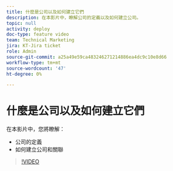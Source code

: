 ```yaml
---
title: 什麼是公司以及如何建立它們
description: 在本影片中，瞭解公司的定義以及如何建立公司。
topic: null
activity: deploy
doc-type: feature video
team: Technical Marketing
jira: KT-Jira ticket
role: Admin
source-git-commit: a25a49e59ca483246271214886ea4dc9c10e8d66
workflow-type: tm+mt
source-wordcount: '47'
ht-degree: 0%

---
```


# 什麼是公司以及如何建立它們

在本影片中，您將瞭解：

* 公司的定義
* 如何建立公司和關聯

>[!VIDEO](https://video.tv.adobe.com/v/335069/?quality=12&learn=on)
